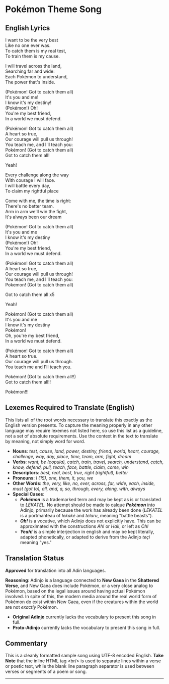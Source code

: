 Pokémon Theme Song
==================

English Lyrics
--------------

I want to be the very best<br/>
Like no one ever was.<br/>
To catch them is my real test,<br/>
To train them is my cause.

I will travel across the land,<br/>
Searching far and wide:<br/>
Each Pokémon to understand,<br/>
The power that's inside.

(Pokémon! Got to catch them all)<br/>
It's you and me!<br/>
I know it's my destiny!<br/>
(Pokémon!) Oh!<br/>
You're my best friend,<br/>
In a world we must defend.

(Pokémon! Got to catch them all)<br/>
A heart so true,<br/>
Our courage will pull us through!<br/>
You teach me, and I'll teach you:<br/>
Pokémon! (Got to catch them all)<br/>
Got to catch them all!

Yeah!

Every challenge along the way<br/>
With courage I will face.<br/>
I will battle every day,<br/>
To claim my rightful place

Come with me, the time is right:<br/>
There's no better team.<br/>
Arm in arm we'll win the fight,<br/>
It's always been our dream

(Pokémon! Got to catch them all)<br/>
It's you and me<br/>
I know it's my destiny<br/>
(Pokémon!) Oh!<br/>
You're my best friend,<br/>
In a world we must defend.

(Pokémon! Got to catch them all)<br/>
A heart so true,<br/>
Our courage will pull us through!<br/>
You teach me, and I'll teach you:<br/>
Pokemon! (Got to catch them all)

Got to catch them all x5

Yeah!

Pokémon! (Got to catch them all)<br/>
It's you and me<br/>
I know it's my destiny<br/>
Pokémon!<br/>
Oh, you're my best friend,<br/>
In a world we must defend.

(Pokémon! Got to catch them all)<br/>
A heart so true.<br/>
Our courage will pull us through.<br/>
You teach me and I'll teach you.<br/>

Pokémon! (Got to catch them all!!)<br/>
Got to catch them all!!

Pokémon!!!

Lexemes Required to Translate (English)
---------------------------------------

This lists all of the root words necessary to translate this exactly as the
English version presents. To capture the meaning properly in any other language
may require lexemes not listed here, so use this list as a guideline, not a set
of absolute requirements. Use the context in the text to translate by meaning,
not simply word for word.

* **Nouns**: _test, cause, land, power, destiny, friend, world, heart, courage,
  challenge, way, day, place, time, team, arm, fight, dream_
* **Verbs**: _want, be (copula), catch, train, travel, search, understand,
  catch, know, defend, pull, teach, face, battle, claim, come, win_
* **Descriptors**: _best, real, best, true, right (rightful), better_
* **Pronouns**: _I (1S), one, them, it, you, we_
* **Other Words**: _the, very, like, no, ever, across, far, wide, each, inside,
  must (got to), all, and, a, so, through, every, along, with, always_
* **Special Cases**:
  * _**Pokémon**_ is a trademarked term and may be kept as is or translated to
    _LEKATEL_. No attempt should be made to calque _**Pokémon**_ into Adinjo,
    primarily because the work has already been done (_LEKATEL_ is a portmanteau
    of _lekaké_ and _telaru_, meaning "battle beasts").
  * _**Oh!**_ is a vocative, which Adinjo does not explicitly have. This can be
    approximated with the constructions _Ah!_ or _Hai!_, or left as _Oh!_
  * _**Yeah!**_ is a simple interjection in english and may be kept literally,
    adapted phonetically, or adapted to derive from the Adinjo _teçi_ meaning
    "yes."

Translation Status
------------------

**Approved** for translation into all Adin languages.

**Reasoning**: Adinjo is a language connected to **New Gaea** in the **Shattered
Verse**, and New Gaea does include Pokémon, or a very close analog to Pokémon,
based on the legal issues around having actual Pokémon involved. In spite of
this, the modern media around the real world form of Pokémon do exist within
New Gaea, even if the creatures within the world are not _exactly_ Pokémon.

* **Original Adinjo** currently lacks the vocabulary to present this song in
  full.
* **Proto-Adinjo** currently lacks the vocabulary to present this song in full.

Commentary
----------

This is a cleanly formatted sample song using UTF-8 encoded English. **Take
Note** that the inline HTML tag \<br/\> is used to separate lines within a verse
or poetic text, while the blank line paragraph separator is used between verses
or segments of a poem or song.

--------------------------------------------------------------------------------
